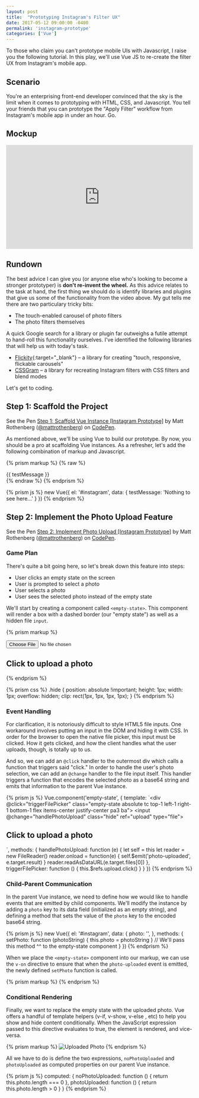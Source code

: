```yaml
---
layout: post
title:  "Prototyping Instagram's Filter UX"
date: 2017-05-12 09:00:00 -0400
permalink: 'instagram-prototype'
categories: ['Vue']
---
```


To those who claim you can't prototype mobile UIs with Javascript, I raise you the following tutorial. In this play, we'll use Vue JS to re-create the filter UX from Instagram's mobile app.

## Scenario
You're an enterprising front-end developer convinced that the sky is the limit when it comes to prototyping with HTML, CSS, and Javascript. You tell your friends that you can prototype the "Apply Filter" workflow from Instagram's mobile app in under an hour. Go.

## Mockup
<div style="width: 100%; height: 0px; position: relative; padding-bottom: 55.625%;"><iframe src="https://streamable.com/s/gayvr/hpvrww" frameborder="0" width="100%" height="100%" allowfullscreen style="width: 100%; height: 100%; position: absolute;"></iframe></div>


## Rundown

The best advice I can give you (or anyone else who's looking to become a stronger prototyper) is **don't re-invent the wheel.** As this advice relates to the task at hand, the first thing we should do is identify libraries and plugins that give us some of the functionality from the video above. My gut tells me there are two particulary tricky bits:

- The touch-enabled carousel of photo filters
- The photo filters themselves

A quick Google search for a library or plugin far outweighs a futile attempt to hand-roll this functionality ourselves. I've identified the following libraries that will help us with today's task.

- [Flickity](https://flickity.metafizzy.co/){:target="_blank"} – a library for creating "touch, responsive, flickable carousels"
- [CSSGram](https://una.im/CSSgram/) – a library for recreating Instagram filters with CSS filters and blend modes

Let's get to coding.


## Step 1: Scaffold the Project

<p data-height="547" data-theme-id="0" data-slug-hash="xdzwQo" data-default-tab="result" data-user="mattrothenberg" data-embed-version="2" data-pen-title="Step 1: Scaffold Vue Instance [Instagram Prototype]" data-preview="true" class="codepen">See the Pen <a href="https://codepen.io/mattrothenberg/pen/xdzwQo/">Step 1: Scaffold Vue Instance [Instagram Prototype]</a> by Matt Rothenberg (<a href="http://codepen.io/mattrothenberg">@mattrothenberg</a>) on <a href="http://codepen.io">CodePen</a>.</p>
<script async src="https://production-assets.codepen.io/assets/embed/ei.js"></script>

As mentioned above, we'll be using Vue to build our prototype. By now, you should be a pro at scaffolding Vue instances. As a refresher, let's add the following combination of markup and Javascript.

{% prism markup %}
{% raw %}
<div class="wrap vh-100 overflow-hidden" id="instagram">
  <div class="phone relative bg-white w-100 h-100">
    {{ testMessage }}
  </div>
</div>
{% endraw %}
{% endprism %}

{% prism js %}
new Vue({
  el: '#instagram',
  data: {
    testMessage: 'Nothing to see here...'
  }
})
{% endprism %}

## Step 2: Implement the Photo Upload Feature

<p data-height="482" data-theme-id="0" data-slug-hash="XRYmLQ" data-default-tab="result" data-user="mattrothenberg" data-embed-version="2" data-pen-title="Step 2: Implement Photo Upload [Instagram Prototype]" data-preview="true" class="codepen">See the Pen <a href="https://codepen.io/mattrothenberg/pen/XRYmLQ/">Step 2: Implement Photo Upload [Instagram Prototype]</a> by Matt Rothenberg (<a href="http://codepen.io/mattrothenberg">@mattrothenberg</a>) on <a href="http://codepen.io">CodePen</a>.</p>
<script async src="https://production-assets.codepen.io/assets/embed/ei.js"></script>

### Game Plan

There's quite a bit going here, so let's break down this feature into steps:

- User clicks an empty state on the screen
- User is prompted to select a photo
- User selects a photo
- User sees the selected photo instead of the empty state

We'll start by creating a component called `<empty-state>`. This component will render a box with a dashed border (our "empty state") as well as a hidden file `input`.

{% prism markup %}
<div
  class="..."
  @click="triggerFilePicker">
  <input
    ref="upload"
    @change="handlePhotoUpload"
    class="hide"  type="file">
  <h2 class="fw5 mv0 black-30">Click to upload a photo</h2>
</div>
{% endprism %}

{% prism css %}
.hide {
  position: absolute !important;
  height: 1px;
  width: 1px;
  overflow: hidden;
  clip: rect(1px, 1px, 1px, 1px);
}
{% endprism %}

### Event Handling

For clarification, it is notoriously difficult to style HTML5 file inputs. One workaround involves putting an input in the DOM and hiding it with CSS. In order for the browser to open the native file picker, this input must be clicked. How it gets clicked, and how the client handles what the user uploads, though, is totally up to us.

And so, we can add an `@click` handler to the outermost div which calls a function that triggers said "click." In order to handle the user's photo selection, we can add an `@change` handler to the file input itself. This handler triggers a function that encodes the selected photo as a base64 string and emits that information to the parent Vue instance.

{% prism js %}
Vue.component('empty-state', {
  template: `<div
    @click="triggerFilePicker"
    class="empty-state absolute tc top-1 left-1 right-1 bottom-1 flex items-center justify-center pa3 ba">
    <input @change="handlePhotoUpload" class="hide" ref="upload" type="file">
    <h2 class="fw5 mv0 black-30">Click to upload a photo</h2>
  </div>`,
  methods: {
    handlePhotoUpload: function (e) {
      let self = this
      let reader = new FileReader()
      reader.onload = function(e) {
        self.$emit('photo-uploaded', e.target.result)
      }
      reader.readAsDataURL(e.target.files[0])
    },
    triggerFilePicker: function () {
      this.$refs.upload.click()
    }
  }
})
{% endprism %}

### Child-Parent Communication

In the parent Vue instance, we need to define how we would like to handle events that are emitted by child components. We'll modify the instance by adding a `photo` key to its data field (initialized as an empty string), and defining a method that sets the value of the `photo` key to the encoded base64 string.

{% prism js %}
new Vue({
  el: '#instagram',
  data: {
    photo: '',
  },
  methods: {
    setPhoto: function (photoString) {
      this.photo = photoString
    }
    // We'll pass this method ^^ to the empty-state component
  }
})
{% endprism %}

When we place the `<empty-state>` component into our markup, we can use the `v-on` directive to ensure that when the `photo-uploaded` event is emitted, the newly defined `setPhoto` function is called.

{% prism markup %}
<empty-state v-on:photo-uploaded="setPhoto"></empty-state>
{% endprism %}

### Conditional Rendering

Finally, we want to replace the empty state with the uploaded photo. Vue offers a handful of template helpers (v-if, v-show, v-else , etc) to help you show and hide content conditionally. When the JavaScript expression passed to this directive evaluates to true, the element is rendered, and vice-versa.

{% prism markup %}
<empty-state v-if="noPhotoUploaded" v-on:photo-uploaded="setPhoto">
</empty-state>
<img :src="photo" v-if="photoUploaded" alt="Uploaded Photo"/>
{% endprism %}

All we have to do is define the two expressions, `noPhotoUploaded` and `photoUploaded` as computed properties on our parent Vue instance.

{% prism js %}
computed: {
  noPhotoUploaded: function () {
    return this.photo.length === 0
  },
  photoUploaded: function () {
    return this.photo.length > 0
  }
}
{% endprism %}
